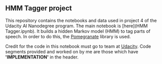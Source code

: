 ## HMM Tagger project

This repository contains the notebooks and data used in project 4 of the Udacity AI Nanodegree program.
The main notebook is [here](HMM Tagger.ipynb). It builds a hidden Markov model (HMM) to tag parts of speech. In order to do this, the [Pomegranate](https://github.com/jmschrei/pomegranate) library is used.

Credit for the code in this notebook must go to team at [Udacity](https://www.udacity.com/).
Code segments provided and worked on by me are those which have **'IMPLEMENTATION'** in the header.
